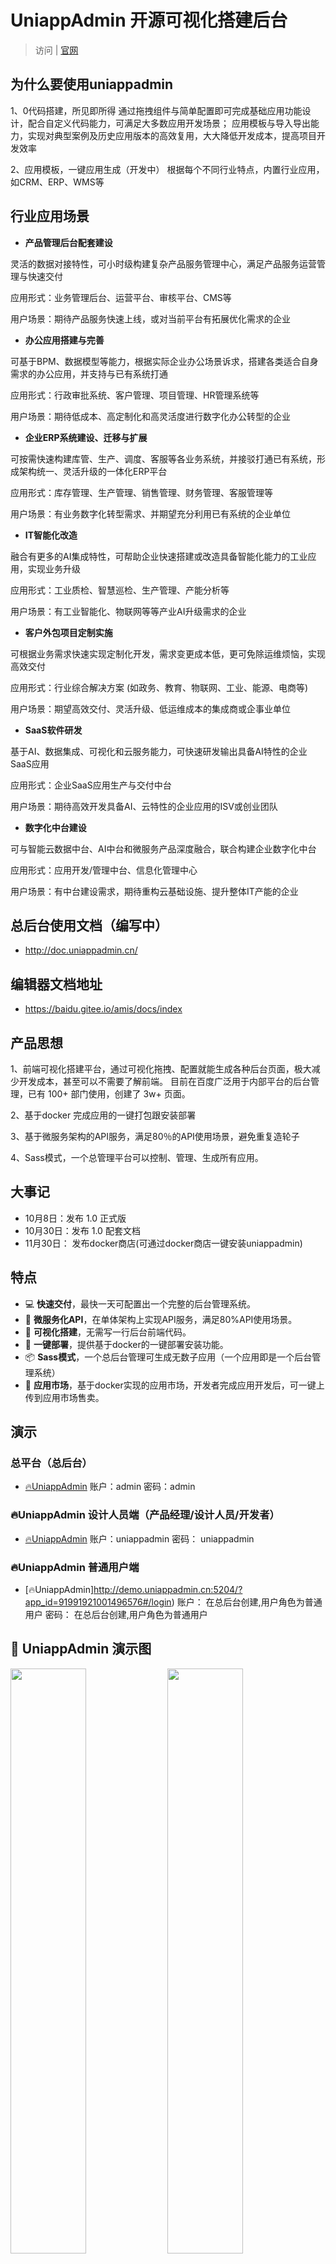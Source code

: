 

# UniappAdmin 开源可视化搭建后台

>访问 | [官网](http://www.uniappadmin.cn)


## 为什么要使用uniappadmin
1、0代码搭建，所见即所得
通过拖拽组件与简单配置即可完成基础应用功能设计，配合自定义代码能力，可满足大多数应用开发场景；
应用模板与导入导出能力，实现对典型案例及历史应用版本的高效复用，大大降低开发成本，提高项目开发效率

2、应用模板，一键应用生成（开发中）
根据每个不同行业特点，内置行业应用，如CRM、ERP、WMS等


## 行业应用场景

- **产品管理后台配套建设** 

灵活的数据对接特性，可小时级构建复杂产品服务管理中心，满足产品服务运营管理与快速交付

应用形式：业务管理后台、运营平台、审核平台、CMS等


用户场景：期待产品服务快速上线，或对当前平台有拓展优化需求的企业

- **办公应用搭建与完善** 

可基于BPM、数据模型等能力，根据实际企业办公场景诉求，搭建各类适合自身需求的办公应用，并支持与已有系统打通

应用形式：行政审批系统、客户管理、项目管理、HR管理系统等


用户场景：期待低成本、高定制化和高灵活度进行数字化办公转型的企业


- **企业ERP系统建设、迁移与扩展** 

可按需快速构建库管、生产、调度、客服等各业务系统，并接驳打通已有系统，形成架构统一、灵活升级的一体化ERP平台

应用形式：库存管理、生产管理、销售管理、财务管理、客服管理等


用户场景：有业务数字化转型需求、并期望充分利用已有系统的企业单位

- **IT智能化改造** 

融合有更多的AI集成特性，可帮助企业快速搭建或改造具备智能化能力的工业应用，实现业务升级

应用形式：工业质检、智慧巡检、生产管理、产能分析等


用户场景：有工业智能化、物联网等等产业AI升级需求的企业


- **客户外包项目定制实施** 

可根据业务需求快速实现定制化开发，需求变更成本低，更可免除运维烦恼，实现高效交付

应用形式：行业综合解决方案 (如政务、教育、物联网、工业、能源、电商等)


用户场景：期望高效交付、灵活升级、低运维成本的集成商或企事业单位


- **SaaS软件研发** 

基于AI、数据集成、可视化和云服务能力，可快速研发输出具备AI特性的企业SaaS应用

应用形式：企业SaaS应用生产与交付中台


用户场景：期待高效开发具备AI、云特性的企业应用的ISV或创业团队


- **数字化中台建设** 

可与智能云数据中台、AI中台和微服务产品深度融合，联合构建企业数字化中台

应用形式：应用开发/管理中台、信息化管理中心


用户场景：有中台建设需求，期待重构云基础设施、提升整体IT产能的企业


## 总后台使用文档（编写中）

- http://doc.uniappadmin.cn/


## 编辑器文档地址

- https://baidu.gitee.io/amis/docs/index



## 产品思想
1、前端可视化搭建平台，通过可视化拖拽、配置就能生成各种后台页面，极大减少开发成本，甚至可以不需要了解前端。
目前在百度广泛用于内部平台的后台管理，已有 100+ 部门使用，创建了 3w+ 页面。

2、基于docker 完成应用的一键打包跟安装部署

3、基于微服务架构的API服务，满足80％的API使用场景，避免重复造轮子

4、Sass模式，一个总管理平台可以控制、管理、生成所有应用。
## 大事记

- 10月8日：发布 1.0 正式版 
- 10月30日：发布 1.0 配套文档
- 11月30日： 发布docker商店(可通过docker商店一键安装uniappadmin)


## 特点

- 💻 **快速交付**，最快一天可配置出一个完整的后台管理系统。
- 🌴 **微服务化API**，在单体架构上实现API服务，满足80%API使用场景。
- 🚀 **可视化搭建**，无需写一行后台前端代码。
- 🔌 **一键部署**，提供基于docker的一键部署安装功能。
- 📦 **Sass模式**，一个总后台管理可生成无数子应用（一个应用即是一个后台管理系统）
- 📀 **应用市场**，基于docker实现的应用市场，开发者完成应用开发后，可一键上传到应用市场售卖。

## 演示

###  总平台（总后台）   

- [🔥UniappAdmin](http://demo.uniappadmin.cn:5207)
账户：admin
密码：admin

###  🔥UniappAdmin 设计人员端（产品经理/设计人员/开发者）
- [🔥UniappAdmin](http://demo.uniappadmin.cn:5204/?app_id=91991921001496576#/login)
账户：uniappadmin
密码： uniappadmin

###  🔥UniappAdmin 普通用户端
- [🔥UniappAdmin]http://demo.uniappadmin.cn:5204/?app_id=91991921001496576#/login)
账户： 在总后台创建,用户角色为普通用户
密码： 在总后台创建,用户角色为普通用户
## 🍳 UniappAdmin 演示图


<div>
  <img src="https://file.9pigfly.com/demo.png" width="49%"/>
  <img src="https://file.9pigfly.com/demo2.png" width="49%"/>
</div>

## 🥗 安装Uniappadmin
提供基于Docker 的可视化一键安装脚本（技术小白请选这个）
[一键安装脚本下载](https://gitee.com/uniappadmin/install) 



## 📦 以下是需要对UniappAdmin 二次开发才需要看的

UniappAdmin  技术栈：

- Go 语言  用于开发微服务化的API服务、如单据服务API、产品服务API、配置服务API
- React 语言 用于开发总后台及可视化编辑器

下载 master 分支代码
```bash
git clone   git@gitee.com:uniappadmin/uniappadmin.git
```

## 🔨 启动API 服务（需要安装go 环境）

go 原生编译
```go
go build  ./base_service/main.go

./base_service.exe (windows)
./base_service_liunx (liunx)
```
## 导入数据库 并配置
```
sql 文件路径：/uniappadmin/base_service/conf/uniappadmin.sql
配置文件路径: /uniappadmin/base_service/conf/app.conf
```

## 🔨 启动总后台

```js
cd admin
npm run dev
npm start 
```
## 🔨 启动可视化编辑器

```js
cd adminEditor
npm run dev
npm start 
```

## 📋 已经完成

- [x] docker 可视化部署安装web脚本 
- [x] 微服务化API 
- [x] 可视化编辑器
- [x] 商业化案例
- [x] 生产环境测试 

## 📋 待完成

- [ ] API文档
- [ ] docker应用市场 
- [ ] 独立社区
- [ ] 应用打包成dockerfile文件
- [ ] 使用文档

## 🔗 社区 技术支持服务
独立社区还在建设中，用户可先在码云提交issues,获取问题解答。

## 🔗 VIP 技术支持服务
由官方开发者提供的保底技术支持服务,保证您的项目随时都有人可协助解决使用中及开发中遇到的问题,由于人员成本问题,我们需要象征性的收一点费用.
http://www.uniappadmin.cn/support.html
收取的费用主要用于社区建设，该费用会在社区建设完毕后返回给对应支持者账户中，支付后请保留支付凭证。



## 加微信，发送uniappadmin，系统自动拉进Uniappadmin技术交流群（免费）
<div>
  <img src="https://file.9pigfly.com/demo4.png" width="300" />
</div>




## 捐献及支付服务费 支付宝收款码
<div>
  <img src="https://file.9pigfly.com/demo5.png" width="300" />
</div>


## 团队招募

1、招募有识之士，一起加入开发应用市场,共享市场红利。

2、加入团队可定期获得对应比例分红，团队总人数为10人,招完即止。

3、招纳范围：前端需熟悉react,后端需开发过PHP、GO项目（其中一种），了解docker者优先

3、入团队门槛（需先支付3000元保证金,该保证金在项目完全开发完成后才可退回）